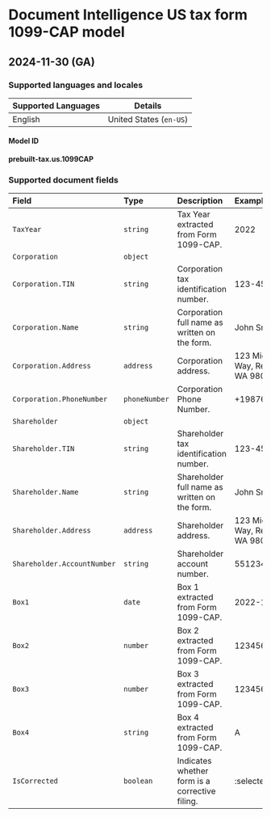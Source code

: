 # Document Intelligence US tax form 1099-CAP model

## 2024-11-30 (GA)

### Supported languages and locales

| Supported Languages | Details |
|:--------------------|:-------:|
|English|United States (`en-US`)|

#### Model ID

**prebuilt-tax.us.1099CAP**

### Supported document fields

| Field | Type | Description | Example |
|:------|:-----|:------------|:--------|
|`TaxYear`|`string`|Tax Year extracted from Form 1099-CAP.|2022|
|`Corporation`|`object`|||
|`Corporation.TIN`|`string`|Corporation tax identification number.|123-45-6789|
|`Corporation.Name`|`string`|Corporation full name as written on the form.|John Smith|
|`Corporation.Address`|`address`|Corporation address.|123 Microsoft Way, Redmond WA 98052|
|`Corporation.PhoneNumber`|`phoneNumber`|Corporation Phone Number.|+19876543210|
|`Shareholder`|`object`|||
|`Shareholder.TIN`|`string`|Shareholder tax identification number.|123-45-6789|
|`Shareholder.Name`|`string`|Shareholder full name as written on the form.|John Smith|
|`Shareholder.Address`|`address`|Shareholder address.|123 Microsoft Way, Redmond WA 98052|
|`Shareholder.AccountNumber`|`string`|Shareholder account number.|55123456789|
|`Box1`|`date`|Box 1 extracted from Form 1099-CAP.|2022-12-31|
|`Box2`|`number`|Box 2 extracted from Form 1099-CAP.|123456|
|`Box3`|`number`|Box 3 extracted from Form 1099-CAP.|123456|
|`Box4`|`string`|Box 4 extracted from Form 1099-CAP.|A|
|`IsCorrected`|`boolean`|Indicates whether form is a corrective filing.|:selected:|